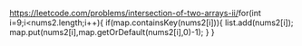https://leetcode.com/problems/intersection-of-two-arrays-ii/
​
for(int i=9;i<nums2.length;i++){
if(map.containsKey(nums2[i])){
list.add(nums2[i]);
map.put(nums2[i],map.getOrDefault(nums2[i],0)-1);
}
}